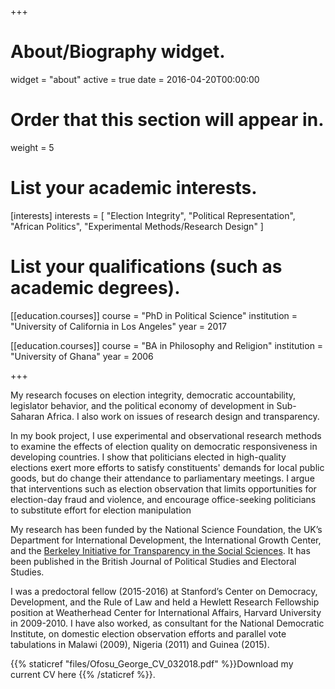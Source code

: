 +++
# About/Biography widget.
widget = "about"
active = true
date = 2016-04-20T00:00:00

# Order that this section will appear in.
weight = 5

# List your academic interests.
[interests]
  interests = [
    "Election Integrity",
    "Political Representation",
    "African Politics",
    "Experimental Methods/Research Design"
  ]

# List your qualifications (such as academic degrees).
[[education.courses]]
  course = "PhD in Political Science"
  institution = "University of California in Los Angeles"
  year = 2017

[[education.courses]]
  course = "BA in Philosophy and Religion"
  institution = "University of Ghana"
  year = 2006
 
+++

My research focuses on election integrity, democratic accountability, legislator behavior, and the political economy of development in Sub-Saharan Africa. I also work on issues of research design and transparency. 

In my book project, I use experimental and observational research methods to examine the effects of election quality on democratic responsiveness in developing countries. I show that politicians elected in high-quality elections exert more efforts to satisfy constituents' demands for local public goods, but do change their attendance to parliamentary meetings. I argue that interventions such as election observation that limits opportunities for election-day fraud and violence, and encourage office-seeking politicians to substitute effort for election manipulation

My research has been funded by the National Science Foundation, the UK’s Department for International Development, the International Growth Center, and the [Berkeley Initiative for Transparency in the Social Sciences](https://www.bitss.org/people/george-ofosu/). It has been published in the British Journal of Political Studies and Electoral Studies. 
 
I was a predoctoral fellow (2015-2016) at Stanford’s Center on Democracy, Development, and the Rule of Law and held a Hewlett Research Fellowship position at Weatherhead Center for International Affairs, Harvard University in 2009-2010. I have also worked, as consultant for the National Democratic Institute, on domestic election observation efforts and parallel vote tabulations in Malawi (2009), Nigeria (2011) and Guinea (2015). 

{{% staticref "files/Ofosu_George_CV_032018.pdf" %}}Download my current CV here {{% /staticref %}}.
